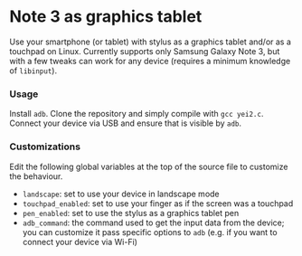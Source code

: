 # Note 3 as graphics tablet

Use your smartphone (or tablet) with stylus as a graphics tablet and/or as a touchpad on Linux. 
Currently supports only Samsung Galaxy Note 3, but with a few tweaks can work for any device (requires a minimum knowledge of `libinput`). 

### Usage

Install `adb`. 
Clone the repository and simply compile with `gcc yei2.c`. 
Connect your device via USB and ensure that is visible by `adb`. 

### Customizations

Edit the following global variables at the top of the source file to customize the behaviour. 
- `landscape`: set to use your device in landscape mode
- `touchpad_enabled`: set to use your finger as if the screen was a touchpad
- `pen_enabled`: set to use the stylus as a graphics tablet pen
- `adb_command`: the command used to get the input data from the device; you can customize it pass specific options to `adb` (e.g. if you want to connect your device via Wi-Fi)
